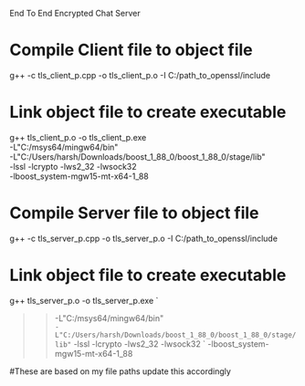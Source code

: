 End To End Encrypted Chat Server 

# Compile Client file to object file
g++ -c tls_client_p.cpp -o tls_client_p.o -I C:/path_to_openssl/include

# Link object file to create executable
g++ tls_client_p.o -o tls_client_p.exe \
    -L"C:/msys64/mingw64/bin" \
    -L"C:/Users/harsh/Downloads/boost_1_88_0/boost_1_88_0/stage/lib" \
    -lssl -lcrypto -lws2_32 -lwsock32 \
    -lboost_system-mgw15-mt-x64-1_88

   # Compile Server file to object file 
g++ -c tls_server_p.cpp -o tls_server_p.o -I C:/path_to_openssl/include 

# Link object file to create executable
 g++ tls_server_p.o  -o tls_server_p.exe `   
>>   -L"C:/msys64/mingw64/bin" `                                                                                                                 
>>   -L"C:/Users/harsh/Downloads/boost_1_88_0/boost_1_88_0/stage/lib" `
>>   -lssl -lcrypto -lws2_32 -lwsock32 `
>>   -lboost_system-mgw15-mt-x64-1_88
>> 

#These are based on my file paths  update this accordingly 
